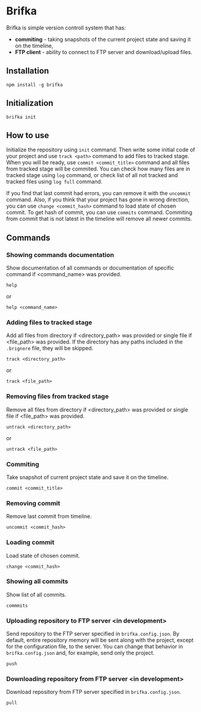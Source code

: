# Brifka

Brifka is simple version controll system that has:

-   **commiting** - taking snapshots of the current project state and saving it on the timeline,
-   **FTP client** - ability to connect to FTP server and download/upload files.

## Installation

```
npm install -g brifka
```

## Initialization

```
brifka init
```

## How to use

Initialize the repository using `init` command. Then write some initial code of your project and use `track <path>` command to add files to tracked stage. When you will be ready, use `commit <commit_title>` command and all files from tracked stage will be commited. You can check how many files are in tracked stage using `log` command, or check list of all not tracked and tracked files using `log full` command.

If you find that last commit had errors, you can remove it with the `uncommit` command. Also, if you think that your project has gone in wrong direction, you can use `change <commit_hash>` command to load state of chosen commit. To get hash of commit, you can use `commits` command. Commiting from commit that is not latest in the timeline will remove all newer commits.

## Commands

### Showing commands documentation

Show documentation of all commands or documentation of specific command if &lt;command_name&gt; was provided.

```
help
```

or

```
help <command_name>
```

### Adding files to tracked stage

Add all files from directory if &lt;directory_path&gt; was provided or single file if &lt;file_path&gt; was provided. If the directory has any paths included in the `.brignore` file, they will be skipped.

```
track <directory_path>
```

or

```
track <file_path>
```

### Removing files from tracked stage

Remove all files from directory if &lt;directory_path&gt; was provided or single file if &lt;file_path&gt; was provided.

```
untrack <directory_path>
```

or

```
untrack <file_path>
```

### Commiting

Take snapshot of current project state and save it on the timeline.

```
commit <commit_title>
```

### Removing commit

Remove last commit from timeline.

```
uncommit <commit_hash>
```

### Loading commit

Load state of chosen commit.

```
change <commit_hash>
```

### Showing all commits

Show list of all commits.

```
commmits
```

### Uploading repository to FTP server &lt;in development&gt;

Send repository to the FTP server specified in `brifka.config.json`. By default, entire repository memory will be sent along with the project, except for the configuration file, to the server. You can change that behavior in `brifka.config.json` and, for example, send only the project.

```
push
```

### Downloading repository from FTP server &lt;in development&gt;

Download repository from FTP server specified in `brifka.config.json`.

```
pull
```
